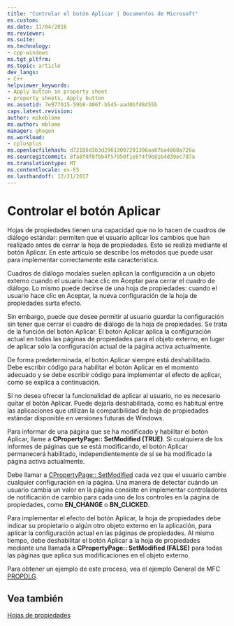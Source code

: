 ```yaml
---
title: "Controlar el botón Aplicar | Documentos de Microsoft"
ms.custom: 
ms.date: 11/04/2016
ms.reviewer: 
ms.suite: 
ms.technology:
- cpp-windows
ms.tgt_pltfrm: 
ms.topic: article
dev_langs:
- C++
helpviewer_keywords:
- Apply button in property sheet
- property sheets, Apply button
ms.assetid: 7e977015-59b8-406f-b545-aad0bfd8d55b
caps.latest.revision: 
author: mikeblome
ms.author: mblome
manager: ghogen
ms.workload:
- cplusplus
ms.openlocfilehash: d72186d3b3d29613007291396aa07ba4060a726a
ms.sourcegitcommit: 8fa8fdf0fbb4f57950f1e8f4f9b81b4d39ec7d7a
ms.translationtype: MT
ms.contentlocale: es-ES
ms.lasthandoff: 12/21/2017
---
```

# <a name="handling-the-apply-button"></a>Controlar el botón Aplicar
Hojas de propiedades tienen una capacidad que no lo hacen de cuadros de diálogo estándar: permiten que el usuario aplicar los cambios que han realizado antes de cerrar la hoja de propiedades. Esto se realiza mediante el botón Aplicar. En este artículo se describe los métodos que puede usar para implementar correctamente esta característica.  
  
 Cuadros de diálogo modales suelen aplican la configuración a un objeto externo cuando el usuario hace clic en Aceptar para cerrar el cuadro de diálogo. Lo mismo puede decirse de una hoja de propiedades: cuando el usuario hace clic en Aceptar, la nueva configuración de la hoja de propiedades surta efecto.  
  
 Sin embargo, puede que desee permitir al usuario guardar la configuración sin tener que cerrar el cuadro de diálogo de la hoja de propiedades. Se trata de la función del botón Aplicar. El botón Aplicar aplica la configuración actual en todas las páginas de propiedades para el objeto externo, en lugar de aplicar sólo la configuración actual de la página activa actualmente.  
  
 De forma predeterminada, el botón Aplicar siempre está deshabilitado. Debe escribir código para habilitar el botón Aplicar en el momento adecuado y se debe escribir código para implementar el efecto de aplicar, como se explica a continuación.  
  
 Si no desea ofrecer la funcionalidad de aplicar al usuario, no es necesario quitar el botón Aplicar. Puede dejarla deshabilitada, como es habitual entre las aplicaciones que utilizan la compatibilidad de hoja de propiedades estándar disponible en versiones futuras de Windows.  
  
 Para informar de una página que se ha modificado y habilitar el botón Aplicar, llame a **CPropertyPage:: SetModified (TRUE)**. Si cualquiera de los informes de páginas que se está modificando, el botón Aplicar permanecerá habilitado, independientemente de si se ha modificado la página activa actualmente.  
  
 Debe llamar a [CPropertyPage:: SetModified](../mfc/reference/cpropertypage-class.md#setmodified) cada vez que el usuario cambie cualquier configuración en la página. Una manera de detectar cuándo un usuario cambia un valor en la página consiste en implementar controladores de notificación de cambio para cada uno de los controles en la página de propiedades, como **EN_CHANGE** o **BN_CLICKED**.  
  
 Para implementar el efecto del botón Aplicar, la hoja de propiedades debe indicar su propietario o algún otro objeto externo en la aplicación, para aplicar la configuración actual en las páginas de propiedades. Al mismo tiempo, debe deshabilitar el botón Aplicar a la hoja de propiedades mediante una llamada a **CPropertyPage:: SetModified (FALSE)** para todas las páginas que aplica sus modificaciones en el objeto externo.  
  
 Para obtener un ejemplo de este proceso, vea el ejemplo General de MFC [PROPDLG](../visual-cpp-samples.md).  
  
## <a name="see-also"></a>Vea también  
 [Hojas de propiedades](../mfc/property-sheets-mfc.md)

